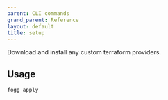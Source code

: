 ```yaml
---
parent: CLI commands
grand_parent: Reference
layout: default
title: setup
---
```


Download and install any custom terraform providers.

## Usage

```bash
fogg apply
```
